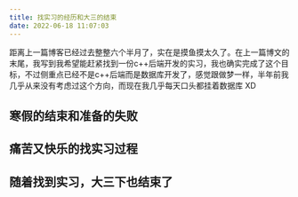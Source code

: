 ```yaml
---
title: 找实习的经历和大三的结束
date: 2022-06-18 11:07:03
---
```


距离上一篇博客已经过去整整六个半月了，实在是摸鱼摸太久了。在上一篇博文的末尾，我写到我希望能赶紧找到一份c++后端开发的实习，我也确实完成了这个目标，不过侧重点已经不是c++后端而是数据库开发了，感觉跟做梦一样，半年前我几乎从来没有考虑过这个方向，而现在我几乎每天口头都挂着数据库 XD

## 寒假的结束和准备的失败

<font size=3>
</font>

## 痛苦又快乐的找实习过程

<font size=3>
</font>

## 随着找到实习，大三下也结束了

<font size=3>
</font>

